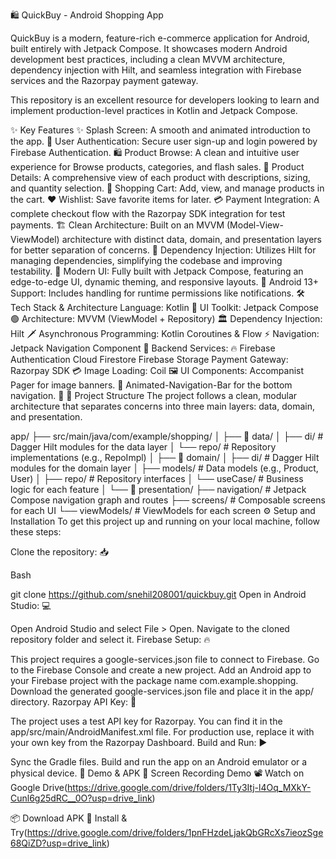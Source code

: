 🛍️ QuickBuy - Android Shopping App





QuickBuy is a modern, feature-rich e-commerce application for Android, built entirely with Jetpack Compose. It showcases modern Android development best practices, including a clean MVVM architecture, dependency injection with Hilt, and seamless integration with Firebase services and the Razorpay payment gateway.

This repository is an excellent resource for developers looking to learn and implement production-level practices in Kotlin and Jetpack Compose.

✨ Key Features
✨ Splash Screen: A smooth and animated introduction to the app.
🔐 User Authentication: Secure user sign-up and login powered by Firebase Authentication.
🛍️ Product Browse: A clean and intuitive user experience for Browse products, categories, and flash sales.
📄 Product Details: A comprehensive view of each product with descriptions, sizing, and quantity selection.
🛒 Shopping Cart: Add, view, and manage products in the cart.
❤️ Wishlist: Save favorite items for later.
💳 Payment Integration: A complete checkout flow with the Razorpay SDK integration for test payments.
🏗️ Clean Architecture: Built on an MVVM (Model-View-ViewModel) architecture with distinct data, domain, and presentation layers for better separation of concerns.
💉 Dependency Injection: Utilizes Hilt for managing dependencies, simplifying the codebase and improving testability.
📱 Modern UI: Fully built with Jetpack Compose, featuring an edge-to-edge UI, dynamic theming, and responsive layouts.
🔔 Android 13+ Support: Includes handling for runtime permissions like notifications.
🛠 Tech Stack & Architecture
Language: Kotlin 🔵
UI Toolkit: Jetpack Compose 🟢
Architecture: MVVM (ViewModel + Repository) 🏛️
Dependency Injection: Hilt 🗡️
Asynchronous Programming: Kotlin Coroutines & Flow ⚡
Navigation: Jetpack Navigation Component 🧭
Backend Services: 🔥
Firebase Authentication
Cloud Firestore
Firebase Storage
Payment Gateway: Razorpay SDK 💳
Image Loading: Coil 🖼️
UI Components:
Accompanist Pager for image banners. 📑
Animated-Navigation-Bar for the bottom navigation. 🍫
📂 Project Structure
The project follows a clean, modular architecture that separates concerns into three main layers: data, domain, and presentation.

app/
├── src/main/java/com/example/shopping/
│
├── 📁 data/
│   ├── di/               # Dagger Hilt modules for the data layer
│   └── repo/             # Repository implementations (e.g., RepoImpl)
│
├── 📁 domain/
│   ├── di/               # Dagger Hilt modules for the domain layer
│   ├── models/           # Data models (e.g., Product, User)
│   ├── repo/             # Repository interfaces
│   └── useCase/          # Business logic for each feature
│
└── 📁 presentation/
    ├── navigation/       # Jetpack Compose navigation graph and routes
    ├── screens/          # Composable screens for each UI
    └── viewModels/       # ViewModels for each screen
⚙️ Setup and Installation
To get this project up and running on your local machine, follow these steps:

Clone the repository: 📥

Bash

git clone https://github.com/snehil208001/quickbuy.git
Open in Android Studio: 💻

Open Android Studio and select File > Open.
Navigate to the cloned repository folder and select it.
Firebase Setup: 🔥

This project requires a google-services.json file to connect to Firebase.
Go to the Firebase Console and create a new project.
Add an Android app to your Firebase project with the package name com.example.shopping.
Download the generated google-services.json file and place it in the app/ directory.
Razorpay API Key: 🔑

The project uses a test API key for Razorpay. You can find it in the app/src/main/AndroidManifest.xml file.
For production use, replace it with your own key from the Razorpay Dashboard.
Build and Run: ▶️

Sync the Gradle files.
Build and run the app on an Android emulator or a physical device.
🔗 Demo & APK
🎥 Screen Recording Demo 📽️ Watch on Google Drive(https://drive.google.com/drive/folders/1Ty3Itj-l4Oq_MXkY-Cunl6g25dRC__0O?usp=drive_link)

📦 Download APK 📲 Install & Try(https://drive.google.com/drive/folders/1pnFHzdeLjakQbGRcXs7ieozSge68QiZD?usp=drive_link)
